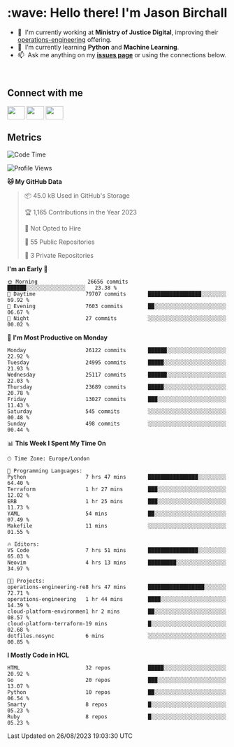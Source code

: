 <h1 align="left" id="jason-title">:wave: Hello there! I'm Jason Birchall</h1>

- :office: &nbsp;I'm currently working at **Ministry of Justice Digital**, improving their [operations-engineering](https://github.com/ministryofjustice/operations-engineering) offering.
- :seedling: &nbsp;I’m currently learning **Python** and **Machine Learning**.
- :mailbox: &nbsp;Ask me anything on my **[issues page]** or using the connections below.


<br>

<h2>Connect with me</h2>
<p>
<a href="https://twitter.com/jsonBirchall" target="blank"><img align="center" src="https://cdn.jsdelivr.net/npm/simple-icons@3.0.1/icons/twitter.svg" alt="" height="30" width="40" /></a>
<a href="https://keybase.io/json0" target="blank"><img align="center" src="https://cdn.jsdelivr.net/npm/simple-icons@3.0.1/icons/keybase.svg" alt="" height="30" width="40" /></a>
<a href="https://www.reddit.com/user/kakorate" target="blank"><img align="center" src="https://cdn.jsdelivr.net/npm/simple-icons@3.0.1/icons/reddit.svg" alt="" height="30" width="40" /></a>
</p>

<h2>Metrics</h2>

<!--START_SECTION:waka-->
![Code Time](http://img.shields.io/badge/Code%20Time-1%2C188%20hrs%2058%20mins-blue)

![Profile Views](http://img.shields.io/badge/Profile%20Views-0-blue)

**🐱 My GitHub Data** 

> 📦 45.0 kB Used in GitHub's Storage 
 > 
> 🏆 1,165 Contributions in the Year 2023
 > 
> 🚫 Not Opted to Hire
 > 
> 📜 55 Public Repositories 
 > 
> 🔑 3 Private Repositories 
 > 
**I'm an Early 🐤** 

```text
🌞 Morning                26656 commits       ██████░░░░░░░░░░░░░░░░░░░   23.38 % 
🌆 Daytime                79707 commits       █████████████████░░░░░░░░   69.92 % 
🌃 Evening                7603 commits        ██░░░░░░░░░░░░░░░░░░░░░░░   06.67 % 
🌙 Night                  27 commits          ░░░░░░░░░░░░░░░░░░░░░░░░░   00.02 % 
```
📅 **I'm Most Productive on Monday** 

```text
Monday                   26122 commits       ██████░░░░░░░░░░░░░░░░░░░   22.92 % 
Tuesday                  24995 commits       █████░░░░░░░░░░░░░░░░░░░░   21.93 % 
Wednesday                25117 commits       ██████░░░░░░░░░░░░░░░░░░░   22.03 % 
Thursday                 23689 commits       █████░░░░░░░░░░░░░░░░░░░░   20.78 % 
Friday                   13027 commits       ███░░░░░░░░░░░░░░░░░░░░░░   11.43 % 
Saturday                 545 commits         ░░░░░░░░░░░░░░░░░░░░░░░░░   00.48 % 
Sunday                   498 commits         ░░░░░░░░░░░░░░░░░░░░░░░░░   00.44 % 
```


📊 **This Week I Spent My Time On** 

```text
🕑︎ Time Zone: Europe/London

💬 Programming Languages: 
Python                   7 hrs 47 mins       ████████████████░░░░░░░░░   64.40 % 
Terraform                1 hr 27 mins        ███░░░░░░░░░░░░░░░░░░░░░░   12.02 % 
ERB                      1 hr 25 mins        ███░░░░░░░░░░░░░░░░░░░░░░   11.73 % 
YAML                     54 mins             ██░░░░░░░░░░░░░░░░░░░░░░░   07.49 % 
Makefile                 11 mins             ░░░░░░░░░░░░░░░░░░░░░░░░░   01.55 % 

🔥 Editors: 
VS Code                  7 hrs 51 mins       ████████████████░░░░░░░░░   65.03 % 
Neovim                   4 hrs 13 mins       █████████░░░░░░░░░░░░░░░░   34.97 % 

🐱‍💻 Projects: 
operations-engineering-re8 hrs 47 mins       ██████████████████░░░░░░░   72.71 % 
operations-engineering   1 hr 44 mins        ████░░░░░░░░░░░░░░░░░░░░░   14.39 % 
cloud-platform-environmen1 hr 2 mins         ██░░░░░░░░░░░░░░░░░░░░░░░   08.57 % 
cloud-platform-terraform-19 mins             █░░░░░░░░░░░░░░░░░░░░░░░░   02.68 % 
dotfiles.nosync          6 mins              ░░░░░░░░░░░░░░░░░░░░░░░░░   00.85 % 
```

**I Mostly Code in HCL** 

```text
HTML                     32 repos            █████░░░░░░░░░░░░░░░░░░░░   20.92 % 
Go                       20 repos            ███░░░░░░░░░░░░░░░░░░░░░░   13.07 % 
Python                   10 repos            ██░░░░░░░░░░░░░░░░░░░░░░░   06.54 % 
Smarty                   8 repos             █░░░░░░░░░░░░░░░░░░░░░░░░   05.23 % 
Ruby                     8 repos             █░░░░░░░░░░░░░░░░░░░░░░░░   05.23 % 
```




 Last Updated on 26/08/2023 19:03:30 UTC
<!--END_SECTION:waka-->

<!-- links -->

[issues page]: https://github.com/jasonBirchall/jasonBirchall/issues "jasonBirchall/issues"
